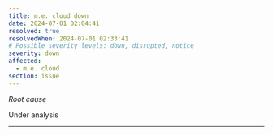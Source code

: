 ```yaml
---
title: m.e. cloud down
date: 2024-07-01 02:04:41
resolved: true
resolvedWhen: 2024-07-01 02:33:41
# Possible severity levels: down, disrupted, notice
severity: down
affected:
  - m.e. cloud
section: issue
---
```


*Root cause*

Under analysis

---



